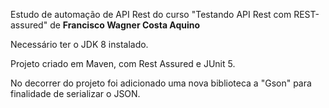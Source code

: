 Estudo de automação de API Rest do curso "Testando API Rest com REST-assured" de <b>Francisco Wagner Costa Aquino</b>


Necessário ter o JDK 8 instalado.

Projeto criado em Maven, com Rest Assured e JUnit 5.

No decorrer do projeto foi adicionado uma nova biblioteca a "Gson" para finalidade de serializar o JSON.